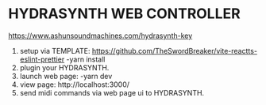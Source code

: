 # HYDRASYNTH WEB CONTROLLER

https://www.ashunsoundmachines.com/hydrasynth-key

1. setup via TEMPLATE:
  https://github.com/TheSwordBreaker/vite-reactts-eslint-prettier
  -yarn install
2. plugin your HYDRASYNTH.
3. launch web page:
  -yarn dev
4. view page:
   http://localhost:3000/
5. send midi commands via web page ui to HYDRASYNTH.
